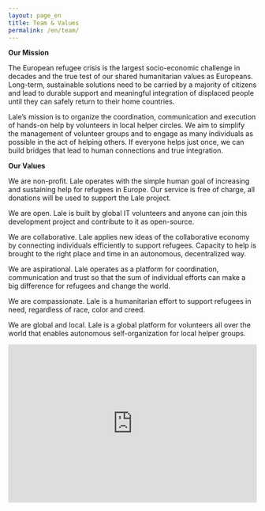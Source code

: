 ```yaml
---
layout: page_en
title: Team & Values
permalink: /en/team/
---
```

<style>.page-link.team { border-color:#FF7043; }</style>

<b>Our Mission</b>

The European refugee crisis is the largest socio-economic challenge in decades and the true test of our shared humanitarian values as Europeans. Long-term, sustainable solutions need to be carried by a majority of citizens and lead to durable support and meaningful integration of displaced people until they can safely return to their home countries. 

Lale’s mission is to organize the coordination, communication and execution of hands-on help by volunteers in local helper circles. We aim to simplify the management of volunteer groups and to engage as many individuals as possible in the act of helping others. If everyone helps just once, we can build bridges that lead to human connections and true integration.


<b>Our Values</b>

We are non-profit. Lale operates with the simple human goal of increasing and sustaining help for refugees in Europe. Our service is free of charge, all donations will be used to support the Lale project.

We are open. Lale is built by global IT volunteers and anyone can join this development project and contribute to it as open-source.

We are collaborative. Lale applies new ideas of the collaborative economy by connecting individuals efficiently to support refugees. Capacity to help is brought to the right place and time in an autonomous, decentralized way.

We are aspirational. Lale operates as a platform for coordination, communication and trust so that the sum of individual efforts can make a big difference for refugees and change the world.

We are compassionate. Lale is a humanitarian effort to support refugees in need, regardless of race, color and creed.

We are global and local. Lale is a global platform for volunteers all over the world that enables autonomous self-organization for local helper groups.

<iframe style="border:none;" src="https://mapsengine.google.com/map/u/1/embed?mid=z2yDS9k1bl68.kfYtH_vdU_SM" width="100%" height="320"></iframe>
